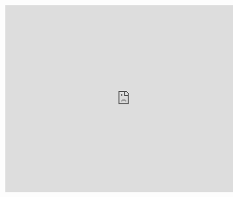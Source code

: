 <iframe src="https://calendar.google.com/calendar/embed?src=c_fjohbar3m74dh6a941es26fd1k%40group.calendar.google.com&ctz=Africa%2FKhartoum" style="border: 0" width="800" height="600" frameborder="0" scrolling="no"></iframe>
